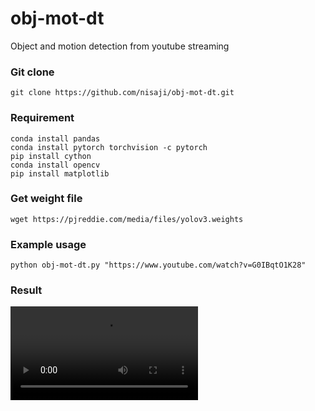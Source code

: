 # obj-mot-dt
Object and motion detection from youtube streaming

### Git clone
```git clone https://github.com/nisaji/obj-mot-dt.git```

### Requirement
```
conda install pandas
conda install pytorch torchvision -c pytorch
pip install cython
conda install opencv
pip install matplotlib
```

### Get weight file
```wget https://pjreddie.com/media/files/yolov3.weights```



### Example usage
```python obj-mot-dt.py "https://www.youtube.com/watch?v=G0IBqtO1K28"```

### Result
![result](https://github.com/nisaji/obj-mot-dt/blob/master/mp4/AGDRec_Tri.mp4?raw=true)
